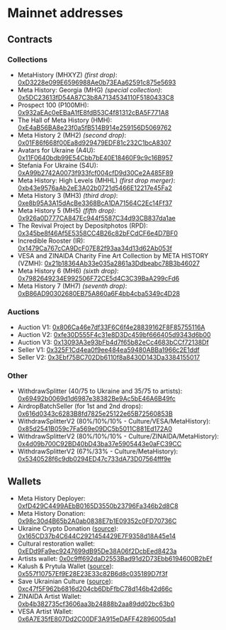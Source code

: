 # Mainnet addresses

## Contracts

### Collections

- MetaHistory (MHXYZ) *(first drop)*: [0xD3228e099E6596988Ae0b73EAa62591c875e5693](https://etherscan.io/address/0xd3228e099e6596988ae0b73eaa62591c875e5693)
- Meta History: Georgia (MHG) *(special collection)*: [0x5DC23613fD54A87C3b8A7134534110F5180433C8](https://etherscan.io/address/0x5dc23613fd54a87c3b8a7134534110f5180433c8)
- Prospect 100 (P100MH): [0x932aEAc0eEBaA1fE8fdB53C4f81312cBA5F771A8](https://etherscan.io/address/0x932aeac0eebaa1fe8fdb53c4f81312cba5f771a8)
- The Hall of Meta History (HMH): [0xE4aB56BA8e23f0a5fB514B914e259156D5069762](https://etherscan.io/address/0xe4ab56ba8e23f0a5fb514b914e259156d5069762)
- Meta History 2 (MH2) *(second drop)*: [0x01F86f668f00Ea8d929479EDF81c232C1bcA8307](https://etherscan.io/address/0x01f86f668f00ea8d929479edf81c232c1bca8307)
- Avatars for Ukraine (A4U): [0x11F0640bdb99E54Cbb7bE40E18460F9c9c16B957](https://etherscan.io/address/0x11f0640bdb99e54cbb7be40e18460f9c9c16b957)
- Stefania For Ukraine (S4U): [0xA99b2742A0073f933fcf004cfD9d30Ce2A485F89](https://etherscan.io/address/0xa99b2742a0073f933fcf004cfd9d30ce2a485f89)
- Meta History: High Levels (MHHL) *(first drop merger)*: [0xb43e9576aAb2eE3A02b0721d5466E12217e45Fa2](https://etherscan.io/address/0xb43e9576aab2ee3a02b0721d5466e12217e45fa2)
- Meta History 3 (MH3) *(third drop)*: [0xe8b95A3A15dAcBe3368BcA1DA71564C2Ec14Ff37](https://etherscan.io/address/0xe8b95A3A15dAcBe3368BcA1DA71564C2Ec14Ff37)
- Meta History 5 (MH5) *(fifth drop)*: [0x926a0D777CA847Ec944f5587C34d93CB837da1ae](https://etherscan.io/address/0x926a0D777CA847Ec944f5587C34d93CB837da1ae)
- The Revival Project by Depositphotos (RPD): [0x345be8f46Af5E5358CC4B26c82bFCdCF6e4D7BF0](https://etherscan.io/address/0x345be8f46Af5E5358CC4B26c82bFCdCF6e4D7BF0)
- Incredible Rooster (IR): [0x1479Ca767cCA9DcF07E82f93aa34d13d62Ab053f](https://etherscan.io/address/0x1479Ca767cCA9DcF07E82f93aa34d13d62Ab053f)
- VESA and ZINAIDA Charity Fine Art Collection by META HISTORY (VZMH): [0x21b18364Ab33e035a2861a3Ddbeabc78B3b46027](https://etherscan.io/address/0x21b18364Ab33e035a2861a3Ddbeabc78B3b46027)
- Meta History 6 (MH6) *(sixth drop)*: [0x7982649234E992506F72CE5d4C3C39BaA299cFd6](https://etherscan.io/address/0x7982649234E992506F72CE5d4C3C39BaA299cFd6)
- Meta History 7 (MH7) *(seventh drop)*: [0xB86AD90302680EB75A860a6F4bb4cba5349c4D28](https://etherscan.io/address/0xB86AD90302680EB75A860a6F4bb4cba5349c4D28)

### Auctions

- Auction V1: [0x806Ca46e7df33F6C6f4e28839162F8F85755116A](https://etherscan.io/address/0x806ca46e7df33f6c6f4e28839162f8f85755116a) 
- Auction V2: [0xfe30D555F4c31e8D3Dc459bf666405d9343d6b00](https://etherscan.io/address/0xfe30d555f4c31e8d3dc459bf666405d9343d6b00)
- Auction V3: [0x13093A3e93bFb4d7f65b82eCc4683bCCf72138Df](https://etherscan.io/address/0x13093a3e93bfb4d7f65b82ecc4683bccf72138df)
- Seller V1: [0x325F1Cd4ea0f9ee484ea59480ABBa1966c2E1ddf](https://etherscan.io/address/0x325f1cd4ea0f9ee484ea59480abba1966c2e1ddf)
- Seller V2: [0x3Ebf75BC702Db6110f8a8430D143Da3384155017](https://etherscan.io/address/0x3Ebf75BC702Db6110f8a8430D143Da3384155017)

### Other

- WithdrawSplitter (40/75 to Ukraine and 35/75 to artists): [0x69492b0069d1d6987e38382Be9Ac5bE46A6B49fc](https://etherscan.io/address/0x69492b0069d1d6987e38382be9ac5be46a6b49fc)
- AirdropBatchSeller (for 1st and 2nd drops): [0x616d0343c6283B8fd7825e25122e65B72560853B](https://etherscan.io/address/0x616d0343c6283B8fd7825e25122e65B72560853B)
- WithdrawSplitterV2 (80%/10%/10% - Culture/VESA/MetaHistory): [0x85d2541B059c7Fa569e09DC5b5011C881Ed172A0](https://etherscan.io/address/0x85d2541B059c7Fa569e09DC5b5011C881Ed172A0)
- WithdrawSplitterV2 (80%/10%/10% - Culture/ZINAIDA/MetaHistory): [0x4d09b700C92BD40bD43ba37e5905443e0aFC39CC](https://etherscan.io/address/0x4d09b700C92BD40bD43ba37e5905443e0aFC39CC)
- WithdrawSplitterV2 (67%/33% - Culture/MetaHistory): [0x5340528f6c9db0294ED47c733dA73D07564fff9e](https://etherscan.io/address/0x5340528f6c9db0294ED47c733dA73D07564fff9e)

## Wallets

- Meta History Deployer: [0xfD429C4499AEbB0165D3550b23796Fa346b2d8C8](https://etherscan.io/address/0xfd429c4499aebb0165d3550b23796fa346b2d8c8)
- Meta History Donation: [0x98c30d4B65b2A0ab0838E7b1E09352c0FD70736C](https://etherscan.io/address/0x98c30d4b65b2a0ab0838e7b1e09352c0fd70736c)
- Ukraine Crypto Donation ([source](https://twitter.com/ukraine/status/1497594592438497282)): [0x165CD37b4C644C2921454429E7F9358d18A45e14](https://etherscan.io/address/0x165cd37b4c644c2921454429e7f9358d18a45e14)
- Cultural restoration wallet: [0xEDd9Fa9ec9247699dB95De38A06f2DcbEed8423a](https://etherscan.io/address/0xEDd9Fa9ec9247699dB95De38A06f2DcbEed8423a)
- Artists wallet: [0x0c9ff692daD2553Bad91d2D73Ebb6194600B2bEf](https://etherscan.io/address/0x0c9ff692daD2553Bad91d2D73Ebb6194600B2bEf)
- Kalush & Prytula Wallet ([source](https://twitter.com/OlenaHalushka/status/1529564859121246208)): [0x557f10757Ef9E28E23E33c82B6d8c035189D7f3f](https://etherscan.io/address/0x557f10757ef9e28e23e33c82b6d8c035189d7f3f)
- Save Ukrainian Culture ([source](https://donate.arts.gov.ua/)): [0xc47f5F962b6816d204cb6DbFfbC78d146b42d66c](https://etherscan.io/address/0xc47f5F962b6816d204cb6DbFfbC78d146b42d66c)
- ZINAIDA Artist Wallet: [0xb4b382735cf3606aa3b24888b2aa89dd02bc63b0](https://etherscan.io/address/0xb4b382735cf3606aa3b24888b2aa89dd02bc63b0)
- VESA Artist Wallet: [0x6A7E35fE807Dd2C00DF3A915eDAFF42896005da1](https://etherscan.io/address/0x6A7E35fE807Dd2C00DF3A915eDAFF42896005da1)
